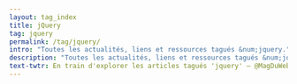 ```yaml
---
layout: tag_index
title: jQuery
tag: jquery
permalink: /tag/jquery/
intro: "Toutes les actualités, liens et ressources tagués &num;jquery."
description: "Toutes les actualités, liens et ressources tagués &num;jquery."
text-twtr: En train d'explorer les articles tagués 'jquery' — @MagDuWebdesign
---
```


